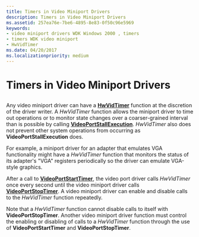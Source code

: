 ```yaml
---
title: Timers in Video Miniport Drivers
description: Timers in Video Miniport Drivers
ms.assetid: 257ea76e-7be6-4895-8e83-0f50c96e5969
keywords:
- video miniport drivers WDK Windows 2000 , timers
- timers WDK video miniport
- HwVidTimer
ms.date: 04/20/2017
ms.localizationpriority: medium
---
```


# Timers in Video Miniport Drivers


## <span id="ddk_timers_in_video_miniport_drivers_gg"></span><span id="DDK_TIMERS_IN_VIDEO_MINIPORT_DRIVERS_GG"></span>


Any video miniport driver can have a [**HwVidTimer**](/windows-hardware/drivers/ddi/video/nc-video-pvideo_hw_timer) function at the discretion of the driver writer. A *HwVidTimer* function allows the miniport driver to time out operations or to monitor state changes over a coarser-grained interval than is possible by calling [**VideoPortStallExecution**](/windows-hardware/drivers/ddi/video/nf-video-videoportstallexecution). *HwVidTimer* also does not prevent other system operations from occurring as **VideoPortStallExecution** does.

For example, a miniport driver for an adapter that emulates VGA functionality might have a *HwVidTimer* function that monitors the status of its adapter's "VGA" registers periodically so the driver can emulate VGA-style graphics.

After a call to [**VideoPortStartTimer**](/windows-hardware/drivers/ddi/video/nf-video-videoportstarttimer), the video port driver calls *HwVidTimer* once every second until the video miniport driver calls [**VideoPortStopTimer**](/windows-hardware/drivers/ddi/video/nf-video-videoportstoptimer). A video miniport driver can enable and disable calls to the *HwVidTimer* function repeatedly.

Note that a *HwVidTimer* function cannot disable calls to itself with **VideoPortStopTimer**. Another video miniport driver function must control the enabling or disabling of calls to a *HwVidTimer* function through the use of **VideoPortStartTimer** and **VideoPortStopTimer**.

 

